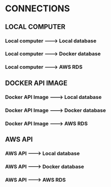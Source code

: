 # CONNECTIONS

## LOCAL COMPUTER

### Local computer ---> Local database

### Local computer ---> Docker database

### Local computer ---> AWS RDS


## DOCKER API IMAGE

### Docker API Image ---> Local database

### Docker API Image ---> Docker database

### Docker API Image ---> AWS RDS


## AWS API

### AWS API ---> Local database

### AWS API ---> Docker database

### AWS API ---> AWS RDS




